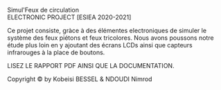 Simul'Feux de circulation  
ELECTRONIC PROJECT  [ESIEA 2020-2021]

Ce projet consiste, gràce à des élémentes electroniques de simuler le système des feux piétons et feux tricolores. 
Nous avons poussons notre étude plus loin en y ajoutant des écrans LCDs ainsi que capteurs infrarouges à la place de boutons.

LISEZ LE RAPPORT PDF AINSI QUE LA DOCUMENTATION.

Copyright © by Kobeisi BESSEL & NDOUDI Nimrod
